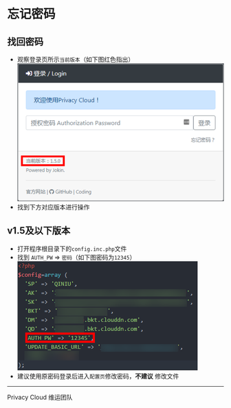 # 忘记密码

## 找回密码

- 观察登录页所示`当前版本`（如下图红色指出）
![当前版本](./imgs/v1.5.0_login.png)
- 找到下方对应版本进行操作

## v1.5及以下版本

- 打开程序根目录下的`config.inc.php`文件
- 找到 `AUTH_PW` => `密码`（如下图密码为`12345`）
![找回密码](./imgs/v1.5.0_file_config.png)
- 建议使用原密码登录后进入`配置页`修改密码，**不建议** 修改文件

---

Privacy Cloud 维运团队
